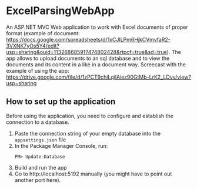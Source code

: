 # ExcelParsingWebApp

An ASP.NET MVC Web application to work with Excel documents of proper format (example of document: https://docs.google.com/spreadsheets/d/1xCJILPm6HjkCVmvfaR2-3VXNK7yOs5Y4/edit?usp=sharing&ouid=113268685917474802428&rtpof=true&sd=true).
The app allows to upload documents to an sql database and to view the documents and its content in a like in a document way.
Screecast with the example of using the app: https://drive.google.com/file/d/1zPCT9chiLqilAiez90GtMb-LrK2_LDvv/view?usp=sharing

## How to set up the application
Before using the application, you need to configure and establish the connection to a database.
1. Paste the connection string of your empty database into the `appsettings.json` file
2. In the Package Manager Console, run:
   ```
   PM> Update-Database
   ```
3. Build and run the app
5. Go to http://localhost:5192 manually (you might have to point out another port here).
